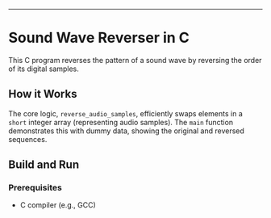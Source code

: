 


-----

# Sound Wave Reverser in C

This C program reverses the pattern of a sound wave by reversing the order of its digital samples.

## How it Works

The core logic, `reverse_audio_samples`, efficiently swaps elements in a `short` integer array (representing audio samples). The `main` function demonstrates this with dummy data, showing the original and reversed sequences.

## Build and Run

### Prerequisites

  * C compiler (e.g., GCC)
